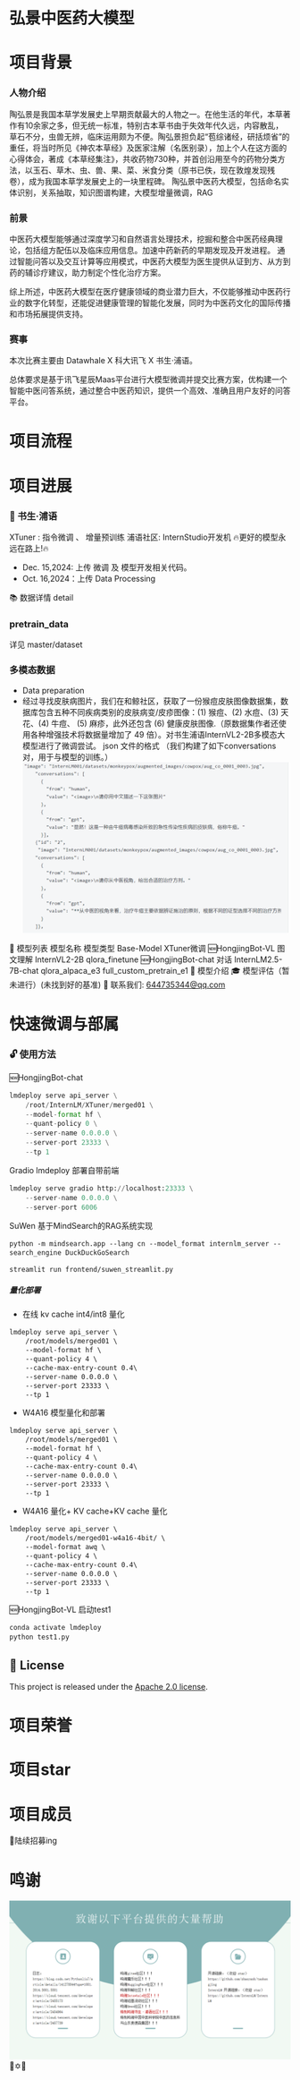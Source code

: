 # 弘景中医药大模型
# 项目背景
### 人物介绍
陶弘景是我国本草学发展史上早期贡献最大的人物之一。在他生活的年代，本草著作有10余家之多，但无统一标准，特别古本草书由于失效年代久远，内容散乱，草石不分，虫兽无辨，临床运用颇为不便。陶弘景担负起“苞综诸经，研括烦省”的重任，将当时所见《神农本草经》及医家注解（名医别录），加上个人在这方面的心得体会，著成《本草经集注》，共收药物730种，并首创沿用至今的药物分类方法，以玉石、草木、虫、兽、果、菜、米食分类（原书已佚，现在敦煌发现残卷），成为我国本草学发展史上的一块里程碑。
陶弘景中医药大模型，包括命名实体识别，关系抽取，知识图谱构建，大模型增量微调，RAG
### 前景
中医药大模型能够通过深度学习和自然语言处理技术，挖掘和整合中医药经典理论，包括组方配伍以及临床应用信息。加速中药新药的早期发现及开发进程。
通过智能问答以及交互计算等应用模式，中医药大模型为医生提供从证到方、从方到药的辅诊疗建议，助力制定个性化治疗方案。

综上所述，中医药大模型在医疗健康领域的商业潜力巨大，不仅能够推动中医药行业的数字化转型，还能促进健康管理的智能化发展，同时为中医药文化的国际传播和市场拓展提供支持。

### 赛事
本次比赛主要由 Datawhale X 科大讯飞 X 书生·浦语。

总体要求是基于讯飞星辰Maas平台进行大模型微调并提交比赛方案，优构建一个智能中医问答系统，通过整合中医药知识，提供一个高效、准确且用户友好的问答平台。
# 项目流程

# 项目进展
### 🎉 书生·浦语
  XTuner  : 指令微调 、 增量预训练
  浦语社区: InternStudio开发机 
  🔥更好的模型永远在路上!🔥
  
   * Dec. 15,2024: 上传 微调 及 模型开发相关代码。
   * Oct. 16,2024：上传 Data Processing
 
📚 数据详情 detail
### pretrain_data
详见 master/dataset 
### 多模态数据
* Data preparation
* 经过寻找皮肤病图片，我们在和鲸社区，获取了一份猴痘皮肤图像数据集，数据库包含五种不同疾病类别的皮肤病变/皮疹图像：(1) 猴痘、(2) 水痘、(3) 天花、(4) 牛痘、 (5) 麻疹，此外还包含 (6) 健康皮肤图像.（原数据集作者还使用各种增强技术将数据量增加了 49 倍）。对书生浦语InternVL2-2B多模态大模型进行了微调尝试。
json 文件的格式 （我们构建了如下conversations对，用于与模型的训练。）
![Alt Text](assets/img/图片2.png)
    
📅 模型列表
模型名称   	                模型类型                  Base-Model               XTuner微调 
🆕HongjingBot-VL            图文理解                InternVL2-2B               qlora_finetune
🆕HongjingBot-chat          对话                    InternLM2.5-7B-chat        qlora_alpaca_e3  full_custom_pretrain_e1
🌈 模型介绍
🎓 模型评估（暂未进行）(未找到好的基准)
👋 联系我们: 644735344@qq.com
# 快速微调与部属
### 🔓 使用方法
🆕HongjingBot-chat  

```python
lmdeploy serve api_server \
    /root/InternLM/XTuner/merged01 \
    --model-format hf \
    --quant-policy 0 \
    --server-name 0.0.0.0 \
    --server-port 23333 \
    --tp 1
```
Gradio     lmdeploy 部署自带前端
```python
lmdeploy serve gradio http://localhost:23333 \
    --server-name 0.0.0.0 \
    --server-port 6006
```
SuWen     基于MindSearch的RAG系统实现
```
python -m mindsearch.app --lang cn --model_format internlm_server --search_engine DuckDuckGoSearch
```
```
streamlit run frontend/suwen_streamlit.py
```
##### 量化部署
* 在线 kv cache int4/int8 量化
```
lmdeploy serve api_server \
    /root/models/merged01 \
    --model-format hf \
    --quant-policy 4 \
    --cache-max-entry-count 0.4\
    --server-name 0.0.0.0 \
    --server-port 23333 \
    --tp 1
```
* W4A16 模型量化和部署
```
lmdeploy serve api_server \
    /root/models/merged01 \
    --model-format hf \
    --quant-policy 4 \
    --cache-max-entry-count 0.4\
    --server-name 0.0.0.0 \
    --server-port 23333 \
    --tp 1
```
* W4A16 量化+ KV cache+KV cache 量化
```
lmdeploy serve api_server \
    /root/models/merged01-w4a16-4bit/ \
    --model-format awq \
    --quant-policy 4 \
    --cache-max-entry-count 0.4\
    --server-name 0.0.0.0 \
    --server-port 23333 \
    --tp 1
```

🆕HongjingBot-VL
启动test1
```python
conda activate lmdeploy
python test1.py
```

## 📝 License

This project is released under the [Apache 2.0 license](LICENSE).

# 项目荣誉
# 项目star
# 项目成员
🚩陆续招募ing
# 鸣谢
![Alt Text](assets/img/鸣谢—微信图片_20241217130434.png)
🤗✡️🤖

